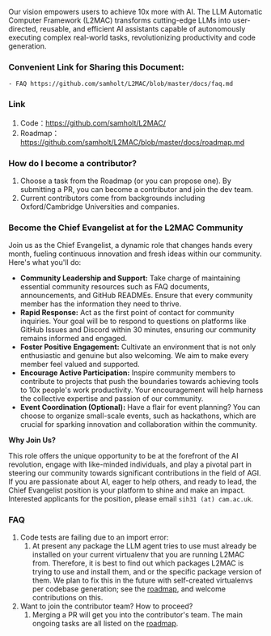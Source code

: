 Our vision empowers users to achieve 10x more with AI. The LLM Automatic Computer Framework (L2MAC) transforms cutting-edge LLMs into user-directed, reusable, and efficient AI assistants capable of autonomously executing complex real-world tasks, revolutionizing productivity and code generation.

### Convenient Link for Sharing this Document:

```
- FAQ https://github.com/samholt/L2MAC/blob/master/docs/faq.md
```

### Link

1.  Code：https://github.com/samholt/L2MAC/
2.  Roadmap：https://github.com/samholt/L2MAC/blob/master/docs/roadmap.md

### How do I become a contributor?

1.  Choose a task from the Roadmap (or you can propose one). By submitting a PR, you can become a contributor and join the dev team.
2.  Current contributors come from backgrounds including Oxford/Cambridge Universities and companies.

### Become the Chief Evangelist at for the L2MAC Community

Join us as the Chief Evangelist, a dynamic role that changes hands every month, fueling continuous innovation and fresh ideas within our community. Here's what you'll do:

- **Community Leadership and Support:** Take charge of maintaining essential community resources such as FAQ documents, announcements, and GitHub READMEs. Ensure that every community member has the information they need to thrive.
- **Rapid Response:** Act as the first point of contact for community inquiries. Your goal will be to respond to questions on platforms like GitHub Issues and Discord within 30 minutes, ensuring our community remains informed and engaged.
- **Foster Positive Engagement:** Cultivate an environment that is not only enthusiastic and genuine but also welcoming. We aim to make every member feel valued and supported.
- **Encourage Active Participation:** Inspire community members to contribute to projects that push the boundaries towards achieving tools to 10x people's work productivity. Your encouragement will help harness the collective expertise and passion of our community.
- **Event Coordination (Optional):** Have a flair for event planning? You can choose to organize small-scale events, such as hackathons, which are crucial for sparking innovation and collaboration within the community.

**Why Join Us?**

This role offers the unique opportunity to be at the forefront of the AI revolution, engage with like-minded individuals, and play a pivotal part in steering our community towards significant contributions in the field of AGI. If you are passionate about AI, eager to help others, and ready to lead, the Chief Evangelist position is your platform to shine and make an impact. Interested applicants for the position, please email `sih31 (at) cam.ac.uk`.


### FAQ

1.  Code tests are failing due to an import error:
    1. At present any package the LLM agent tries to use must already be installed on your current virtualenv that you are running L2MAC from. Therefore, it is best to find out which packages L2MAC is trying to use and install them, and or the specific package version of them. We plan to fix this in the future with self-created virtualenvs per codebase generation; see the [roadmap](./roadmap), and welcome contributions on this.
2.  Want to join the contributor team? How to proceed?
    1.  Merging a PR will get you into the contributor's team. The main ongoing tasks are all listed on the [roadmap](./roadmap).